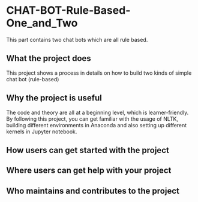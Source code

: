 # CHAT-BOT-Rule-Based-One_and_Two
This part contains two chat bots which are all rule based.

## What the project does
This project shows a process in details on how to build two kinds of  simple chat bot (rule-based)

## Why the project is useful
The code and theory are all at a beginning level, which is learner-friendly. By following this project, you can get familiar with
the usage of NLTK, building different environments in Anaconda and also setting up different kernels in Jupyter notebook.

## How users can get started with the project



## Where users can get help with your project



## Who maintains and contributes to the project
